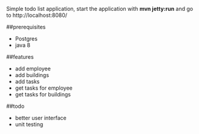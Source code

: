 Simple todo list application, start the application with **mvn jetty:run** and go to http://localhost:8080/

##prerequisites
* Postgres 
* java 8

##features
* add employee
* add buildings
* add tasks 
* get tasks for employee
* get tasks for buildings

##todo
* better user interface
* unit testing


